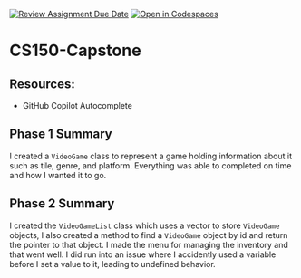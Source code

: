 [![Review Assignment Due Date](https://classroom.github.com/assets/deadline-readme-button-22041afd0340ce965d47ae6ef1cefeee28c7c493a6346c4f15d667ab976d596c.svg)](https://classroom.github.com/a/W7bqK6NI)
[![Open in Codespaces](https://classroom.github.com/assets/launch-codespace-2972f46106e565e64193e422d61a12cf1da4916b45550586e14ef0a7c637dd04.svg)](https://classroom.github.com/open-in-codespaces?assignment_repo_id=19967275)
# CS150-Capstone

## Resources:
- GitHub Copilot Autocomplete

## Phase 1 Summary

I created a `VideoGame` class to represent a game holding information about it such as tile, genre, and platform. Everything was able to completed on time and how I wanted it to go.

## Phase 2 Summary

I created the `VideoGameList` class which uses a vector to store `VideoGame` objects, I also created a method to find a `VideoGame` object by id and return the pointer to that object. I made the menu for managing the inventory and that went well. I did run into an issue where I accidently used a variable before I set a value to it, leading to undefined behavior.